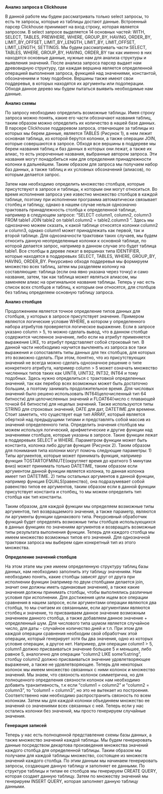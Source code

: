 **Анализ запроса в Clickhouse**

В данной работе мы будем рассматривать только select запросы, то есть те запросы, которые из таблицы достают данные.
Встроенный парсер Clickhouse принимает на вход строку, которая является запросом. В select запросе выделяется 14 основных частей: WITH, SELECT, TABLES, PREWHERE, WHERE, GROUP_BY, HAVING, ORDER_BY, LIMIT_BY_OFFSET, LIMIT_BY_LENGTH, LIMIT_BY, LIMIT_OFFSET, LIMIT_LENGTH, SETTINGS. Мы будем рассматривать части  SELECT, TABLES, WHERE, GROUP_BY, HAVING, ORDER_BY так как именно в них находятся основные данные, нужные нам для анализа структуры и выявления значений.  После анализа запроса парсер выдает нам древовидную структуру, где каждая вершина является определенной операцией выполнения запроса, функцией над значениями, константой, обозначением и тому подобное.  Вершины также имеют свои поддеревья, в которых находятся их аргументы или подоперации. Обходя данное дерево мы будем пытаться выявить необходимые нам данные.

**Анализ схемы**

По запросу необходимо определить возможные таблицы. Имея строку запроса можно понять, какие его части обозначают названия таблиц, таким образом можно определить их количество в нашей базе данных.
В парсере Clickhouse поддеревом запроса, отвечающее за таблицы из которых мы берем данные, является TABLES (Рисунок 1), в нем лежит основная таблица, из которой берутся колонки, а также операции  JOIN, которые совершаются в запросе. Обходя все вершины в поддереве мы берем названия таблиц и баз данных в которых они лежат, а также их алиас, то есть укороченные названия, выбранные автором запроса. Эти названия могут понадобиться нам для определения принадлежности колонки в дальнейшем.
Таким образом для запроса мы получаем набор баз данных, а также таблиц и их условных обозначений (алиасов), по которым делается запрос.

Затем нам необходимо определить множество столбцов, которые присутствуют в запросе и таблицы, к которым они могут относиться. Во время исполнения запроса уже известно множество столбцов в каждой таблице, поэтому при исполнении программа автоматически связывает столбец и таблицу, однако в нашем случае нельзя однозначно трактовать принадлежность столбца к определенной таблице, например в следующем запросе: “SELECT  column1, column2, column3 FROM table1 JOIN table2 on table1.column2 = table2.column3 ”. Здесь мы однозначно можем сказать, к какой таблице относятся колонки column2 и column3, однако column1 может принадлежать как первой, так и второй таблице. Для однозначности трактовки таких случаев, мы будем относить данную неопределенные колонки к основной таблице, по которой делается запрос, например в данном случае это будет таблица table1.
Все столбцы в дереве лежат в вершинах типа IDENTIFIER, которые находятся в поддеревьях SELECT, TABLES, WHERE, GROUP_BY, HAVING, ORDER_BY. Рекурсивно обходя поддеревья мы формируем множество всех таблиц, затем мы разделяем колонку на составляющие: таблица (если она явно указана через точку) и само название, затем, так как таблица может являться алиасом, мы заменяем алиас на оригинальное название таблицы. Теперь у нас есть список всех столбцов и таблиц, к которым они относятся, для столбцов без таблиц определяем основную таблицу запроса.

**Анализ столбцов**

Продолжением является точное определение типов данных для столбцов, у которых в запросе присутствует значение. Примером являются логические условие WHERE, в котором у определенного набора атрибутов проверяется логическое выражение. Если в запросе указано column > 5, то можно сделать вывод, что в данном столбце содержится численное значение, либо если на атрибут применяется выражение LIKE, то атрибут представляет собой строковый тип.
В данной части необходимо научится вычленять из запроса все таки выражения и сопоставлять типы данных для тех столбцов, для которых это возможно сделать. При этом, понятно, что из присутствующих значений не всегда можно сделать однозначное решение о типе конкретного атрибута, например column > 5 может означать множество численных типов таких как UINT8, UINT32, INT32, INT64 и тому подобных. Здесь нужно определиться с трактовкой определенных значений, так как перебор всех возможных может быть достаточно большим, а поэтому занимать продолжительное время.
Для числовых значений было решено использовать INT64(целочисленный тип 64 битности) для целочисленных значений и FLOAT64(число с плавающей точкой 64 битности) для нецелых значений. Также используются типы STRING для строковых значений, DATE для дат, DATETIME для времени. Стоит заметить, что существует еще тип ARRAY, который является оберткой над предыдущими типами и представлять собой массив из значений определенного типа.
Определить значения столбцов мы можем используя логический, арифметические и другие функции над значениями столбцов, которые указаны в запросе. Такие функции лежат в поддеревьях SELECT и WHERE. Параметром функции может быть константа, колонка либо другая функция (Рисунок 2). Таким образом для понимания типа колонки могут помочь следующие параметры: 1) Типы аргументов, которые может принимать функция, например функция TOSTARTOFMINUTE(округляет время до кратного 5 минутам вниз) может принимать только DATETIME, таким образом если аргументом данной функции является колонка, то данная колонка имеет тип DATETIME. 2) типы остальных аргументов в данной функции, например функция EQUALS(равенство), она подразумевает собой равенство типов ее аргументов, таким образом если в данной функции присутствует константа и столбец, то мы можем определить тип столбца как тип константы.

Таким образом, для каждой функции мы определяем возможные типы аргументов, тип возвращаемого значения, а также параметр, являются ли аргументы функции одинакового типа. Рекурсивный обработчик функций будет определять возможные типы столбцов использующихся в данных функциях по значениям аргументов и возвращать возможные типы результата выполнения функции.
Теперь для каждого столбца мы имеем множество возможных типов его значений. Для однозначной трактовки запроса мы выберем один конкретный тип из этого множества.

**Определение значений столбцов**

На этом этапе мы уже имеем определенную структуру таблиц базы данных, нам необходимо заполнить эту таблицу значениям. Нам необходимо понять, какие столбцы зависят друг от друга при исполнении функции (например по двум столбцами делается join, значит они должны иметь одинаковые значения), а также какие значения должны принимать столбцы, чтобы выполнялись различные условия при исполнении.
Для достижения цели ищем все операции сравнения в нашем запросе, если аргументами операции являются два столбца, то мы считаем их связанными, если аргументами являются столбец и значение, то присваиваем данное значение возможным значением данного столбца, а также добавляем данное значение + определенный шум. Для числового типа шумом является случайное число, для даты - случайное количество дней и т.п. При этом для каждой операции сравнения необходим свой обработчик этой операции, который генерирует хотя бы два значения, одно из которых условие операции, а другое нет. Например, для операции column1 > 5, column1 должно присваиваться значение большее 5 и меньшее, либо равное 5, аналогично для операции “column2 LIKE some%string”, столбцу column2 должно присваиваться значение удовлетворяющее выражение, а также не удовлетворяющее.
Теперь для некоторых колонок мы имеем множество связанных с ними колонок и множество значений. Мы знаем, что связность колонок симметрична, но для полноценного определения связности колонок нам необходимо добавить транзитивность, т.к если “column1 = column2” и “column2 = column3”, то “column1 = column3”, но это не вытекает из построения. Соответственно нам необходимо распространить связность по всем колонкам. Затем мы для каждой колонки объединяем множество ее значений со значениями всех связанных с ней. Теперь если у нас остались колонки без значений, мы просто генерируем случайные значения.

**Генерация записей**

Теперь у нас есть полноценной представление схемы базы данных, а также множество значений каждой таблицы. Мы будем генерировать данные посредством декартова произведения множества значений каждого столбца для определенной таблицы. Таким образом мы получаем для каждой таблицы множество, состоящее из множеств значений каждого столбца.
По этим данным мы начинаем генерировать запросы, создающие данную таблицу и заполняет ее данными. По структуре таблицы и типам ее столбцов мы генерируем CREATE QUERY, которая создает данную таблицу. Затем по множеству значений мы генерируем INSERT QUERY, которая заполняет данную таблицу данными.